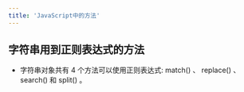 ```yaml
---
title: 'JavaScript中的方法'
---
```



## 字符串用到正则表达式的方法
* 字符串对象共有 4 个方法可以使用正则表达式: match() 、 replace() 、 search() 和 split() 。


